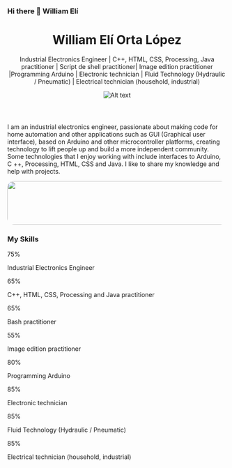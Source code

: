 ### Hi there 👋 William Elí
 
 <header>
    <meta charset="utf-8">
 <h1>
      <b>William Elí Orta López</b>
</h1>
 <p>Industrial Electronics Engineer | C++, HTML, CSS, Processing, Java  practitioner | Script de shell practitioner| Image edition practitioner |Programming Arduino |  Electronic technician | Fluid Technology (Hydraulic / Pneumatic) | Electrical technician (household, industrial)</p>

 
  ![Alt text](https://raw.githubusercontent.com/ramun9533/Pagina-de-Presentacion/main/Yo.jpg) 
 
  
  
  
 </header>
 


 
   <section>
 
  <p> I am an industrial electronics engineer, passionate about making code for home automation and other applications such as GUI (Graphical user interface), based on Arduino and other microcontroller platforms, creating technology to lift people up and build a more independent community. Some technologies that I enjoy working with include interfaces to Arduino, C ++, Processing, HTML, CSS and Java. I like to share my knowledge and help with projects.
 </p>

<img src="https://raw.githubusercontent.com/ramun9533/Pagina-de-Presentacion/main/circuitos-fondo-digital-degradado-azul-rojo_23-2148821701.jpg" class="w3-image w3-hide-large w3-hide-medium w3-round" width="1330" height="100" style="
    border-radius: 15px;">

 <h3 >My Skills</h3>
<div>75%</div>
<p>Industrial Electronics Engineer</p>

<div>65%</div>
<p>C++, HTML, CSS, Processing and Java  practitioner </p>

<div>65%</div>
<p>Bash practitioner </p>

 <div>55%</div>
 <p>Image edition practitioner  </p>
 
 <div>80%</div>
 <p>Programming Arduino </p>
 
 <div>85%</div>
 <p>Electronic technician  </p>
 
 <div>85%</div>
 <p>Fluid Technology (Hydraulic / Pneumatic)  </p>
 
 <div>85%</div>
 <p>Electrical technician (household, industrial)</p>
 
 
 
 
 
 
